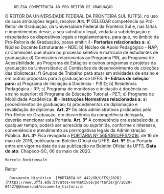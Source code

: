         DELEGA COMPETÊNCIA AO PRÓ-REITOR DE GRADUAÇÃO  

 O REITOR DA UNIVERSIDADE FEDERAL DA FRONTEIRA SUL (UFFS), no uso de suas atribuições legais, resolve:   **Art. 1º**  DELEGAR competência ao Pró-Reitor de Graduação, da Universidade Federal da Fronteira Sul e, nas faltas e impedimentos desse, a seu substituto legal, vedada a subdelegação e respeitados os dispositivos legais e regulamentares, para que, no âmbito da Pró-Reitoria de Graduação, possa emitir: **I - Portarias relacionadas a:** a) Núcleo Docente Estruturante - NDE; b) Núcleo de Apoio Pedagógico - NAP; c) Comissões que atuam no processo seletivo e matrícula de estudantes de graduação; d) Comissões relacionadas ao Programa PIN, ao Programa de Acessibilidade, ao Programa de Estágios e outros programas e projetos da graduação da Universidade; e) Comissões de desenvolvimento de coleções das bibliotecas; f) Grupos de Trabalho para atuar em atividades de ensino e em outras propostas para a graduação da UFFS. **II - Editais de seleção para:** a) Programa de Iniciação à Docência - PIBID; b) Residência Pedagógica - RP; c) Programa de monitorias e iniciação à docência no ensino superior; d) Programa de Educação Tutorial - PET; e) Programa de Mobilidade Acadêmica. **III - Instruções Normativas relacionadas a:** a) procedimentos de graduação; b) procedimentos de diplomação e revalidação de diplomas.   **Art. 2º**  Os atos administrativos praticados pelo Pró-Reitor de Graduação, em decorrência da competência delegada, deverão mencionar esta Portaria.   **Art. 3º**  A competência ora estabelecida, a qualquer tempo, poderá ser acrescida ou suprimida, conforme o interesse, conveniência e atendimento as prerrogativas legais da Administração Pública.   **Art. 4º**  Fica revogada a [PORTARIA Nº 565/GR/UFFS/2016](https://www.uffs.edu.br/atos-normativos/portaria/gr/2016-0565), de 16 de maio de 2016, publicada no Boletim Oficial da UFFS.   **Art. 5º** Esta Portaria entra em vigor na data de sua publicação no Boletim Oficial da UFFS.      **Data do ato:** Chapecó-SC, 06 de maio de 2020.   
 

    Marcelo Recktenvald   
 Reitor 

      Documento Histórico  [PORTARIA Nº 442/GR/UFFS/2020](https://www.uffs.edu.br/atos-normativos/portaria/gr/2020-0442/@@download/documento_historico)     
      